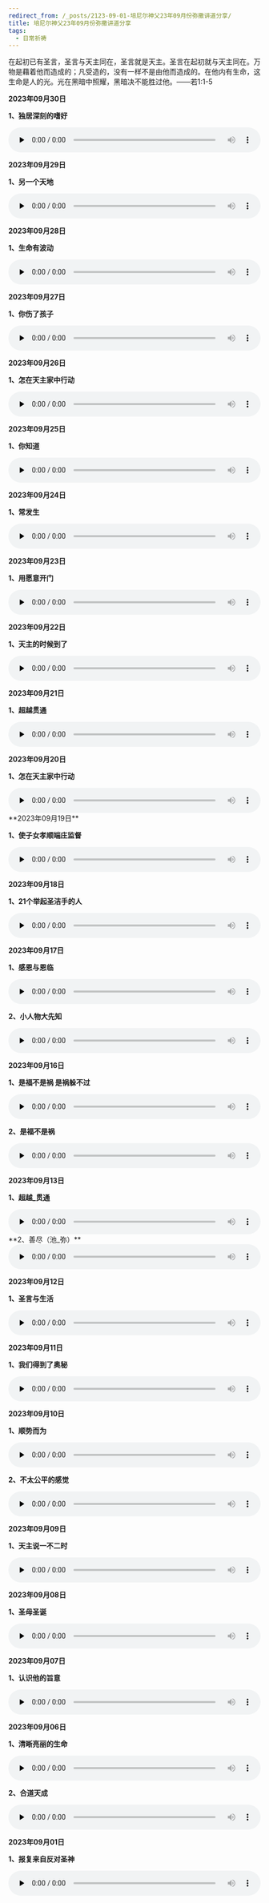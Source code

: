 ```yaml
---
redirect_from: /_posts/2123-09-01-培尼尔神父23年09月份弥撒讲道分享/
title: 培尼尔神父23年09月份弥撒讲道分享
tags:
  - 日常祈祷
---
```


在起初已有圣言，圣言与天主同在，圣言就是天主。圣言在起初就与天主同在。万物是藉着他而造成的；凡受造的，没有一样不是由他而造成的。在他内有生命，这生命是人的光。光在黑暗中照耀，黑暗决不能胜过他。——若1:1-5

**2023年09月30日**

**1、独居深刻的嗜好**

<audio id="audio" style="width: 100%;height:50px;" controls="controls" preload="none">
      <source id="mp3" src="/2023.09/audio/230930shihao.mp3">
</audio>

**2023年09月29日**

**1、另一个天地**

<audio id="audio" style="width: 100%;height:50px;" controls="controls" preload="none">
      <source id="mp3" src="/2023.09/audio/230929ling.mp3">
</audio>

**2023年09月28日**

**1、生命有波动**

<audio id="audio" style="width: 100%;height:50px;" controls="controls" preload="none">
      <source id="mp3" src="/2023.09/audio/230928bodong.mp3">
</audio>

**2023年09月27日**

**1、你伤了孩子**

<audio id="audio" style="width: 100%;height:50px;" controls="controls" preload="none">
      <source id="mp3" src="/2023.09/audio/230927haizi.mp3">
</audio>

**2023年09月26日**

**1、怎在天主家中行动**

<audio id="audio" style="width: 100%;height:50px;" controls="controls" preload="none">
      <source id="mp3" src="/2023.09/audio/230926wozui.mp3">
</audio>

**2023年09月25日**

**1、你知道**

<audio id="audio" style="width: 100%;height:50px;" controls="controls" preload="none">
      <source id="mp3" src="/2023.09/audio/230925zhidao.mp3">
</audio>

**2023年09月24日**

**1、常发生**

<audio id="audio" style="width: 100%;height:50px;" controls="controls" preload="none">
      <source id="mp3" src="/2023.09/audio/230924chang.mp3">
</audio>

**2023年09月23日**

**1、用愿意开门**

<audio id="audio" style="width: 100%;height:50px;" controls="controls" preload="none">
      <source id="mp3" src="/2023.09/audio/230923yuanyi.mp3">
</audio>

**2023年09月22日**

**1、天主的时候到了**

<audio id="audio" style="width: 100%;height:50px;" controls="controls" preload="none">
      <source id="mp3" src="/2023.09/audio/230922tianzhu.mp3">
</audio>

**2023年09月21日**

**1、超越贯通**

<audio id="audio" style="width: 100%;height:50px;" controls="controls" preload="none">
      <source id="mp3" src="/2023.09/audio/230921chaoyue.mp3">
</audio>

**2023年09月20日**

**1、怎在天主家中行动**

<audio id="audio" style="width: 100%;height:50px;" controls="controls" preload="none">
      <source id="mp3" src="/2023.09/audio/230920tianzhu.mp3">
</audio>
**2023年09月19日**

**1、使子女孝顺端庄监督**

<audio id="audio" style="width: 100%;height:50px;" controls="controls" preload="none">
      <source id="mp3" src="/2023.09/audio/230919zinv.mp3">
</audio>

**2023年09月18日**

**1、21个举起圣洁手的人**

<audio id="audio" style="width: 100%;height:50px;" controls="controls" preload="none">
      <source id="mp3" src="/2023.09/audio/230918sheng.mp3">
</audio>

**2023年09月17日**

**1、感恩与恩临**

<audio id="audio" style="width: 100%;height:50px;" controls="controls" preload="none">
      <source id="mp3" src="/2023.09/audio/230917ganen.mp3">
</audio>

**2、小人物大先知**

<audio id="audio" style="width: 100%;height:50px;" controls="controls" preload="none">
      <source id="mp3" src="/2023.09/audio/230917xiao.mp3">
</audio>

**2023年09月16日**

**1、是福不是祸 是祸躲不过**

<audio id="audio" style="width: 100%;height:50px;" controls="controls" preload="none">
      <source id="mp3" src="/2023.09/audio/230916huo.mp3">
</audio>

**2、是福不是祸**

<audio id="audio" style="width: 100%;height:50px;" controls="controls" preload="none">
      <source id="mp3" src="/2023.09/audio/230916fuhuo.mp3">
</audio>

**2023年09月13日**

**1、超越_贯通**

<audio id="audio" style="width: 100%;height:50px;" controls="controls" preload="none">
      <source id="mp3" src="/2023.09/audio/230913chao.mp3">
</audio>
**2、善尽（池_弥）**

<audio id="audio" style="width: 100%;height:50px;" controls="controls" preload="none">
      <source id="mp3" src="/2023.09/audio/230913shan.mp3">
</audio>

**2023年09月12日**

**1、圣言与生活**

<audio id="audio" style="width: 100%;height:50px;" controls="controls" preload="none">
      <source id="mp3" src="/2023.09/audio/230912shengya.mp3">
</audio>

**2023年09月11日**

**1、我们得到了奥秘**

<audio id="audio" style="width: 100%;height:50px;" controls="controls" preload="none">
      <source id="mp3" src="/2023.09/audio/230911aomi.mp3">
</audio>

**2023年09月10日**

**1、顺势而为**

<audio id="audio" style="width: 100%;height:50px;" controls="controls" preload="none">
      <source id="mp3" src="/2023.09/audio/230910shun.mp3">
</audio>

**2、不太公平的感觉**

<audio id="audio" style="width: 100%;height:50px;" controls="controls" preload="none">
      <source id="mp3" src="/2023.09/audio/230910butai.mp3">
</audio>

**2023年09月09日**

**1、天主说一不二时**

<audio id="audio" style="width: 100%;height:50px;" controls="controls" preload="none">
      <source id="mp3" src="/2023.09/audio/230909shuoyi.mp3">
</audio>

**2023年09月08日**

**1、圣母圣诞**

<audio id="audio" style="width: 100%;height:50px;" controls="controls" preload="none">
      <source id="mp3" src="/2023.09/audio/230908shengmu.mp3">
</audio>

**2023年09月07日**

**1、认识他的旨意**

<audio id="audio" style="width: 100%;height:50px;" controls="controls" preload="none">
      <source id="mp3" src="/2023.09/audio/230907renshi.mp3">
</audio>

**2023年09月06日**

**1、清晰亮丽的生命**

<audio id="audio" style="width: 100%;height:50px;" controls="controls" preload="none">
      <source id="mp3" src="/2023.09/audio/230906shengming.mp3">
</audio>

**2、合道天成**

<audio id="audio" style="width: 100%;height:50px;" controls="controls" preload="none">
      <source id="mp3" src="/2023.09/audio/230906hedao.mp3">
</audio>

**2023年09月01日**

**1、报复来自反对圣神**

<audio id="audio" style="width: 100%;height:50px;" controls="controls" preload="none">
      <source id="mp3" src="/2023.09/audio/230901shengshen.mp3">
</audio>
